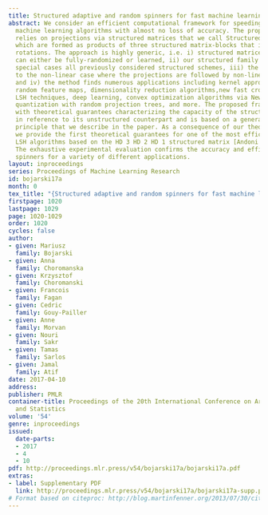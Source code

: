 ```yaml
---
title: Structured adaptive and random spinners for fast machine learning computations
abstract: We consider an efficient computational framework for speeding up several
  machine learning algorithms with almost no loss of accuracy. The proposed framework
  relies on projections via structured matrices that we call Structured Spinners,
  which are formed as products of three structured matrix-blocks that incorporate
  rotations. The approach is highly generic, i.e. i) structured matrices under consideration
  can either be fully-randomized or learned, ii) our structured family contains as
  special cases all previously considered structured schemes, iii) the setting extends
  to the non-linear case where the projections are followed by non-linear functions,
  and iv) the method finds numerous applications including kernel approximations via
  random feature maps, dimensionality reduction algorithms,new fast cross-polytope
  LSH techniques, deep learning, convex optimization algorithms via Newton sketches,
  quantization with random projection trees, and more. The proposed framework comes
  with theoretical guarantees characterizing the capacity of the structured model
  in reference to its unstructured counterpart and is based on a general theoretical
  principle that we describe in the paper. As a consequence of our theoretical analysis,
  we provide the first theoretical guarantees for one of the most efficient existing
  LSH algorithms based on the HD 3 HD 2 HD 1 structured matrix [Andoni et al., 2015].
  The exhaustive experimental evaluation confirms the accuracy and efficiency of structured
  spinners for a variety of different applications.
layout: inproceedings
series: Proceedings of Machine Learning Research
id: bojarski17a
month: 0
tex_title: "{Structured adaptive and random spinners for fast machine learning computations}"
firstpage: 1020
lastpage: 1029
page: 1020-1029
order: 1020
cycles: false
author:
- given: Mariusz
  family: Bojarski
- given: Anna
  family: Choromanska
- given: Krzysztof
  family: Choromanski
- given: Francois
  family: Fagan
- given: Cedric
  family: Gouy-Pailler
- given: Anne
  family: Morvan
- given: Nouri
  family: Sakr
- given: Tamas
  family: Sarlos
- given: Jamal
  family: Atif
date: 2017-04-10
address: 
publisher: PMLR
container-title: Proceedings of the 20th International Conference on Artificial Intelligence
  and Statistics
volume: '54'
genre: inproceedings
issued:
  date-parts:
  - 2017
  - 4
  - 10
pdf: http://proceedings.mlr.press/v54/bojarski17a/bojarski17a.pdf
extras:
- label: Supplementary PDF
  link: http://proceedings.mlr.press/v54/bojarski17a/bojarski17a-supp.pdf
# Format based on citeproc: http://blog.martinfenner.org/2013/07/30/citeproc-yaml-for-bibliographies/
---
```

